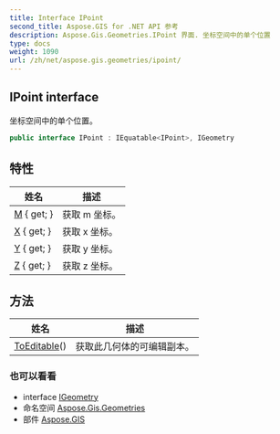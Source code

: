 ```yaml
---
title: Interface IPoint
second_title: Aspose.GIS for .NET API 参考
description: Aspose.Gis.Geometries.IPoint 界面. 坐标空间中的单个位置
type: docs
weight: 1090
url: /zh/net/aspose.gis.geometries/ipoint/
---
```

## IPoint interface

坐标空间中的单个位置。

```csharp
public interface IPoint : IEquatable<IPoint>, IGeometry
```

## 特性

| 姓名 | 描述 |
| --- | --- |
| [M](../../aspose.gis.geometries/ipoint/m/) { get; } | 获取 m 坐标。 |
| [X](../../aspose.gis.geometries/ipoint/x/) { get; } | 获取 x 坐标。 |
| [Y](../../aspose.gis.geometries/ipoint/y/) { get; } | 获取 y 坐标。 |
| [Z](../../aspose.gis.geometries/ipoint/z/) { get; } | 获取 z 坐标。 |

## 方法

| 姓名 | 描述 |
| --- | --- |
| [ToEditable](../../aspose.gis.geometries/ipoint/toeditable/)() | 获取此几何体的可编辑副本。 |

### 也可以看看

* interface [IGeometry](../igeometry/)
* 命名空间 [Aspose.Gis.Geometries](../../aspose.gis.geometries/)
* 部件 [Aspose.GIS](../../)


